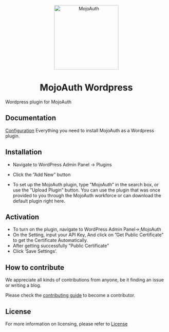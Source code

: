 <p align="center">
  <a href="https://www.mojoauth.com">
    <img alt="MojoAuth" src="https://mojoauth.com/assets/images/logo.svg" width="200" />
  </a>
</p>

<h1 align="center">
  MojoAuth Wordpress
</h1>
Wordpress plugin for MojoAuth

## Documentation 

[Configuration](https://mojoauth.com/docs) Everything you need to install MojoAuth as a Wordpress plugin.

## Installation
- Navigate to WordPress Admin Panel -> Plugins

- Click the ”Add New” button

- To set up the MojoAuth plugin, type ”MojoAuth” in the search box, or use the ”Upload Plugin” button. You can use the plugin that was once provided to you through the MojoAuth workforce or can download the default plugin right here.

## Activation
- To turn on the plugin, navigate to WordPress Admin Panel->;MojoAuth
- On the Setting, input your API Key, And click on ”Get Public Certificate” to get the Certificate Automatically.
- After getting successfully ”Public Certificate”
- Click ’Save Settings’.

## How to contribute

We appreciate all kinds of contributions from anyone, be it finding an issue or writing a blog.

Please check the [contributing guide](CONTRIBUTING.md) to become a contributor.

## License

For more information on licensing, please refer to [License](https://github.com/LoginRadius/engineering-portal/blob/master/LICENSE)
